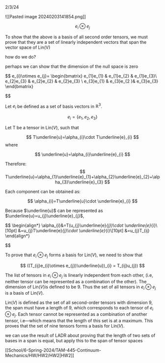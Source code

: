 2/3/24

![[Pasted image 20240203141854.png]]


$$
e_{i}\otimes e_{j}
$$

To show that the above is a basis of all second order tensors, we must prove that they are a set of linearly independent vectors that span the vector space of Lin(V)

how do we do?

perhaps we can show that the dimension of the null space is zero

$$
e_{i}\otimes e_{j}=
\begin{bmatrix}
e_{1}e_{1} & e_{1}e_{2} & e_{1}e_{3}\\
e_{2}e_{3} & e_{2}e_{2} & e_{2}e_{3} \\
e_{3}e_{1} & e_{3}e_{2 }& e_{3}e_{3}
\end{bmatrix}


$$

Let $e_{i}$ be defined as a set of basis vectors in $\mathbb{R}^3$. 

$$
e_{i}=\{e_{1}, e_{2}, e_{3}\}
$$

Let T be a tensor in $\text{Lin}(V)$, such that 

$$
T\underline{u}=\alpha_{i}\cdot T\underline{e}_{i}
$$
where 

$$
\underline{u}=\alpha_{i}\underline{e}_{i}
$$

Therefore:
$$
T\underline{u}=\alpha_{1}\underline{e}_{1}+\alpha_{2}\underline{e}_{2}+\alpha_{3}\underline{e}_{3}
$$

Each component can be obtained as:

$$
\alpha_{i}=T\underline{u}\cdot \underline{e}_{i}
$$

Because $\underline{u}$ can be represented as $\underline{u}=u_{j}\underline{e}_{j}$,

$$
\begin{align*}
\alpha_{i}&=T(u_{j}\underline{e}_{j})\cdot \underline{e}_{i}\\[10pt]
&=u_{j}T\underline{e}_{j}\cdot \underline{e}_{i}\\[10pt]
&=u_{j}T_{ij}
\end{align*}

$$

To prove that $e_{i}\otimes e_{j}$ forms a basis for $\text{Lin}(V)$, we need to show that 

$$
((T_{ij}e_{i}\otimes e_{j})\underline{u})_{i} = T_{ij}u_{j})
$$


The list of tensors in $e_{i}\otimes e_{j}$ is linearly independent from each other, (i.e, neither tensor can be represented as a combination of the other). The dimension of $\text{Lin}(V)$is defined to be 9. Thus the set of all tensors in $e_{i}\otimes e_{j}$ is a basis of $\text{Lin}(V)$. 

$\text{Lin}(V)$ is defined as the set of all second-order tensors with dimension 9, the span must have a length of 9, which corresponds to each tensor of $e_{i}\otimes e_{j}$. Each tensor cannot be represented as a combination of another tensor, i.e—which means that the length of this set is at a maximum. This proves that the set of nine tensors forms a basis for $\text{Lin}(V)$. 


we can use the result of LADR about proving that the length of two sets of bases in a span is equal, but apply this to the span of tensor spaces

[[School/6-Spring-2024/TAM-445-Continuum-Mechanics/HW/HW2/HW2|HW2]]